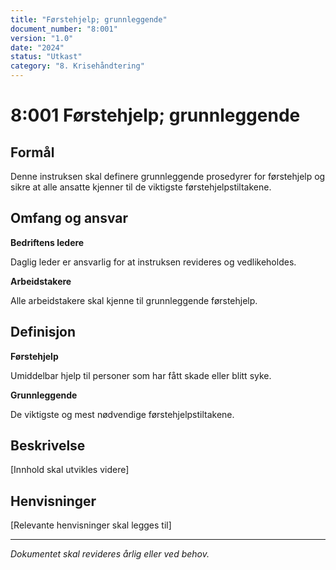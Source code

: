 ```yaml
---
title: "Førstehjelp; grunnleggende"
document_number: "8:001"
version: "1.0"
date: "2024"
status: "Utkast"
category: "8. Krisehåndtering"
---
```


# 8:001 Førstehjelp; grunnleggende

## Formål

Denne instruksen skal definere grunnleggende prosedyrer for førstehjelp og sikre at alle ansatte kjenner til de viktigste førstehjelpstiltakene.

## Omfang og ansvar

**Bedriftens ledere**

Daglig leder er ansvarlig for at instruksen revideres og vedlikeholdes.

**Arbeidstakere**

Alle arbeidstakere skal kjenne til grunnleggende førstehjelp.

## Definisjon

**Førstehjelp**

Umiddelbar hjelp til personer som har fått skade eller blitt syke.

**Grunnleggende**

De viktigste og mest nødvendige førstehjelpstiltakene.

## Beskrivelse

[Innhold skal utvikles videre]

## Henvisninger

[Relevante henvisninger skal legges til]

---

*Dokumentet skal revideres årlig eller ved behov.*
